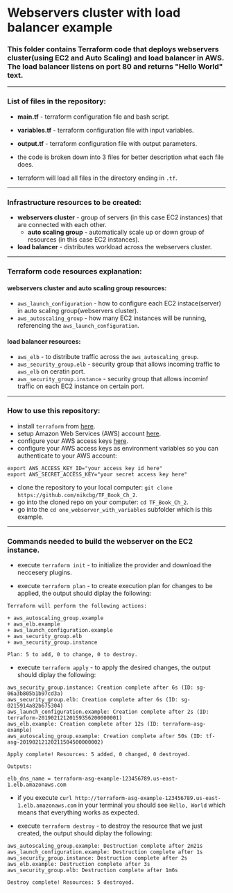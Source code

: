 # Webservers cluster with load balancer example 

### This folder contains Terraform code that deploys webservers cluster(using EC2 and Auto Scaling) and load balancer in AWS. The load balancer listens on port 80 and returns "Hello World" text.
------------------------------------------------------------------------------------------------
### List of files in the repository:
- __main.tf__ - terraform configuration file and bash script.
- __variables.tf__ - terraform configuration file with input variables.
- __output.tf__ - terraform configuration file with output parameters.

- the code is broken down into 3 files for better description what each file does. 
- terraform will load all files in the directory ending in `.tf`.
---------------------------------------------------------------------------------------------------------------
###  Infrastructure resources to be created:
- __webservers cluster__ - group of servers (in this case EC2 instances) that are connected with each other.
   - __auto scaling group__ - automatically scale up or down group of resources (in this case EC2 instances).
- __load balancer__ - distributes workload across the webservers cluster.
-----------------------------------------------------------------------------------------------------------------
### Terraform code resources explanation:
 #### webservers cluster and auto scaling group resources:
  - `aws_launch_configuration` - how to configure each EC2 instace(server) in auto scaling group(webservers cluster). 
  - `aws_autoscaling_group` - how many EC2 instances will be running, referencing the `aws_launch_configuration`.
 #### load balancer resources:
  - `aws_elb` - to distribute traffic across the `aws_autoscaling_group`.
  - `aws_security_group.elb` - security group that allows incoming traffic to `aws_elb` on ceratin port. 
  - `aws_security_group.instance` - security group that allows incominf traffic on each EC2 instance on certain port.

---------------------------------------------------------------------------------------------------------------
### How to use this repository:
- install `terraform` from [here](https://www.terraform.io/downloads.html).
- setup Amazon Web Services (AWS) account [here](https://aws.amazon.com/).
- configure your AWS access keys [here](https://docs.aws.amazon.com/general/latest/gr/aws-sec-cred-types.html#access-keys-and-secret-access-keys).
- configure your AWS access keys as environment variables so you can authenticate to your AWS account:

```
export AWS_ACCESS_KEY_ID="your access key id here"
export AWS_SECRET_ACCESS_KEY="your secret access key here"
```
   
- clone the repository to your local computer: `git clone https://github.com/nikcbg/TF_Book_Ch_2`.
- go into the cloned repo on your computer: `cd TF_Book_Ch_2`.
- go into the `cd one_webserver_with_variables` subfolder which is this example.

------------------------------------------------------------------------------------------------------------------
### Commands needed to build the webserver on the EC2 instance.
- execute `terraform init` - to initialize the provider and download the neccesery plugins.
  
- execute `terraform plan` - to create execution plan for changes to be applied, the output should diplay the following:  
```
Terraform will perform the following actions:

+ aws_autoscaling_group.example
+ aws_elb.example
+ aws_launch_configuration.example
+ aws_security_group.elb
+ aws_security_group.instance

Plan: 5 to add, 0 to change, 0 to destroy.
```
  
- execute `terraform apply` - to apply the desired changes, the output should diplay the following:

```
aws_security_group.instance: Creation complete after 6s (ID: sg-06a3b805b1b97cd3a)
aws_security_group.elb: Creation complete after 6s (ID: sg-0215914a82b675304)
aws_launch_configuration.example: Creation complete after 2s (ID: terraform-20190212120159356200000001)
aws_elb.example: Creation complete after 12s (ID: terraform-asg-example)
aws_autoscaling_group.example: Creation complete after 50s (ID: tf-asg-20190212120211504500000002)

Apply complete! Resources: 5 added, 0 changed, 0 destroyed.

Outputs:

elb_dns_name = terraform-asg-example-123456789.us-east-1.elb.amazonaws.com

```
  
- if you execute `curl http://terraform-asg-example-123456789.us-east-1.elb.amazonaws.com` in your terminal you should see `Hello, World` which means that everything works as expected.
  
- execute `terraform destroy` - to destroy the resource that we just created, the output should diplay the following:

```
aws_autoscaling_group.example: Destruction complete after 2m21s
aws_launch_configuration.example: Destruction complete after 1s
aws_security_group.instance: Destruction complete after 2s
aws_elb.example: Destruction complete after 3s
aws_security_group.elb: Destruction complete after 1m6s

Destroy complete! Resources: 5 destroyed.
```

